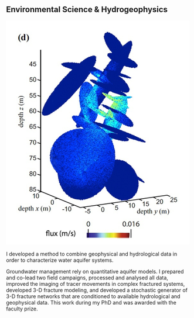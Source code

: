 ## Environmental Science & Hydrogeophysics

![image alt title](/images/small/PhD.jpg)

I developed a method to combine geophysical and hydrological data in order to characterize water aquifer systems.

Groundwater management rely on quantitative aquifer models. I prepared and co-lead two field campaigns, processed and analysed all data, improved the imaging of tracer movements in complex fractured systems, developed 3-D fracture modeling, and developed a stochastic generator of 3-D fracture networks that are conditioned to available hydrological and geophysical data. This work during my PhD and was awarded with the faculty prize.
